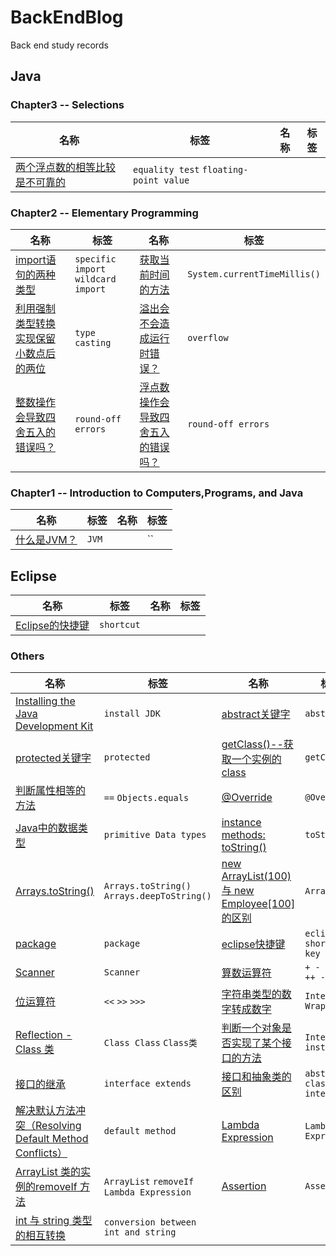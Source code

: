 # BackEndBlog
Back end study records

## Java

### Chapter3 -- Selections
名称 | 标签 | 名称 | 标签  
 --- | --- |  --- | --- 
[两个浮点数的相等比较是不可靠的](https://github.com/yaoningvital/BackEndBlog/issues/33) | `equality test` `floating-point value` | [](https://github.com/yaoningvital/BackEndBlog/issues/28) | 

### Chapter2 -- Elementary Programming
名称 | 标签 | 名称 | 标签  
 --- | --- |  --- | --- 
[import语句的两种类型](https://github.com/yaoningvital/BackEndBlog/issues/27) | `specific import` `wildcard import` | [获取当前时间的方法](https://github.com/yaoningvital/BackEndBlog/issues/28) | `System.currentTimeMillis()`
[利用强制类型转换实现保留小数点后的两位](https://github.com/yaoningvital/BackEndBlog/issues/29) | `type casting` | [溢出会不会造成运行时错误？](https://github.com/yaoningvital/BackEndBlog/issues/30) | `overflow`
[整数操作会导致四舍五入的错误吗？](https://github.com/yaoningvital/BackEndBlog/issues/31) | `round-off errors` | [浮点数操作会导致四舍五入的错误吗？](https://github.com/yaoningvital/BackEndBlog/issues/31) | `round-off errors`



### Chapter1 -- Introduction to Computers,Programs, and Java
名称 | 标签 | 名称 | 标签  
 --- | --- |  --- | --- 
[什么是JVM？](https://github.com/yaoningvital/BackEndBlog/issues/26) | `JVM` | [](https://github.com/yaoningvital/BackEndBlog/issues/2) | `` 

## Eclipse
名称 | 标签 | 名称 | 标签  
 --- | --- |  --- | --- 
[Eclipse的快捷键](https://github.com/yaoningvital/BackEndBlog/issues/32) | `shortcut` | [](https://github.com/yaoningvital/BackEndBlog/issues/28) | 

### Others
名称 | 标签 | 名称 | 标签  
 --- | --- |  --- | --- 
[Installing the Java Development Kit](https://github.com/yaoningvital/BackEndBlog/issues/1) | `install JDK` | [abstract关键字](https://github.com/yaoningvital/BackEndBlog/issues/2) | `abstract` 
[protected关键字](https://github.com/yaoningvital/BackEndBlog/issues/3) | `protected`| [getClass()--获取一个实例的class](https://github.com/yaoningvital/BackEndBlog/issues/4) | `getClass`
[判断属性相等的方法](https://github.com/yaoningvital/BackEndBlog/issues/5) | `==` `Objects.equals` | [@Override](https://github.com/yaoningvital/BackEndBlog/issues/6) | `@Override`
[Java中的数据类型](https://github.com/yaoningvital/BackEndBlog/issues/7) | `primitive Data types` | [instance methods: toString() ](https://github.com/yaoningvital/BackEndBlog/issues/8) | `toString`
[Arrays.toString() ](https://github.com/yaoningvital/BackEndBlog/issues/9) | `Arrays.toString()` `Arrays.deepToString()` | [new ArrayList<Employee>(100) 与 new Employee[100]的区别](https://github.com/yaoningvital/BackEndBlog/issues/10) | `ArrayList`
[package](https://github.com/yaoningvital/BackEndBlog/issues/11) | `package` | [eclipse快捷键](https://github.com/yaoningvital/BackEndBlog/issues/12) | `eclipse` `shortcut key`
[Scanner](https://github.com/yaoningvital/BackEndBlog/issues/13) | `Scanner` | [算数运算符](https://github.com/yaoningvital/BackEndBlog/issues/14) | `+ - * / % ++ --`
[位运算符](https://github.com/yaoningvital/BackEndBlog/issues/15) | `<<` `>>` `>>>` | [字符串类型的数字转成数字](https://github.com/yaoningvital/BackEndBlog/issues/16) | `Integer Wrapper`
[Reflection - Class 类](https://github.com/yaoningvital/BackEndBlog/issues/17) | `Class Class` `Class类` | [判断一个对象是否实现了某个接口的方法](https://github.com/yaoningvital/BackEndBlog/issues/18) | `Interfaces`  `instanceof`
[接口的继承](https://github.com/yaoningvital/BackEndBlog/issues/19) | `interface extends` | [接口和抽象类的区别](https://github.com/yaoningvital/BackEndBlog/issues/20) | `abstract classes` `interfaces`
[解决默认方法冲突（Resolving Default Method Conflicts）](https://github.com/yaoningvital/BackEndBlog/issues/21) | `default method` | [Lambda Expression](https://github.com/yaoningvital/BackEndBlog/issues/22) | `Lambda Expression`
[ArrayList 类的实例的removeIf 方法](https://github.com/yaoningvital/BackEndBlog/issues/23) | `ArrayList` `removeIf` `Lambda Expression` | [Assertion](https://github.com/yaoningvital/BackEndBlog/issues/24) | `Assertion`
[int 与 string 类型的相互转换](https://github.com/yaoningvital/BackEndBlog/issues/25) | `conversion between int and string`
